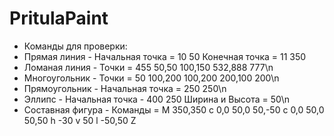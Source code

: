 # PritulaPaint
+ Команды для проверки:
+ Прямая линия - Начальная точка = 10 50 Конечная точка = 11 350
+ Ломаная линия - Точки = 455 50,50 100,150 532,888 777\n
+ Многоугольник - Точки = 50 100,200 100,200 200,100 200\n
+ Прямоугольник - Начальная точка = 250 250\n
+ Эллипс - Начальная точка - 400 250 Ширина и Высота = 50\n
+ Составная фигура - Команды = M 350,350 c 0,0 50,0 50,-50 c 0,0 50,0 50,50 h -30 v 50 l -50,50 Z
